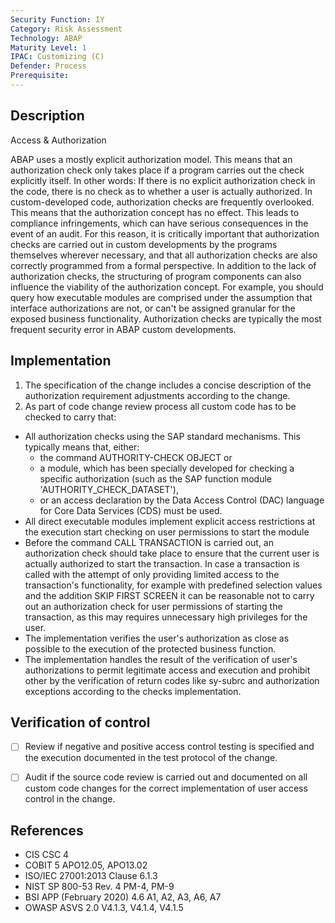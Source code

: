 ```yaml
---
Security Function: IY
Category: Risk Assessment
Technology: ABAP
Maturity Level: 1
IPAC: Customizing (C)
Defender: Process
Prerequisite:
---
```


## Description

Access & Authorization

ABAP uses a mostly explicit authorization model. This means that an authorization check only takes place if a program carries out the check explicitly itself. In other words: If there is no explicit authorization check in the code, there is no check as to whether a user is actually authorized.
In custom-developed code, authorization checks are frequently overlooked. This means that the authorization concept has no effect. This leads to compliance infringements, which can have serious consequences in the event of an audit. For this reason, it is critically important that authorization checks are carried out in custom developments by the programs themselves wherever necessary, and that all authorization checks are also correctly programmed from a formal perspective.
In addition to the lack of authorization checks, the structuring of program components can also influence the viability of the authorization concept. For example, you should query how executable modules are comprised under the assumption that interface authorizations are not, or can't be assigned granular for the exposed business functionality.
Authorization checks are typically the most frequent security error in ABAP custom developments.

## Implementation

1. The specification of the change includes a concise description of the authorization requirement adjustments according to the change.
2. As part of code change review process all custom code has to be checked to carry that:
  - All authorization checks using the SAP standard mechanisms. This typically means that, either:
    - the command AUTHORITY-CHECK OBJECT or
    - a module, which has been specially developed for checking a specific authorization (such as the SAP function module 'AUTHORITY_CHECK_DATASET'),
    - or an access declaration by the Data Access Control (DAC) language for Core Data Services (CDS) must be used.
  - All direct executable modules implement explicit access restrictions at the execution start checking on user permissions to start the module
  - Before the command CALL TRANSACTION is carried out, an authorization check should take place to ensure that the current user is actually authorized to start the transaction. In case a transaction is called with the attempt of only providing limited access to the transaction's functionality, for example with predefined selection values and the addition SKIP FIRST SCREEN it can be reasonable not to carry out an authorization check for user permissions of starting the transaction, as this may requires unnecessary high privileges for the user.
  - The implementation verifies the user's authorization as close as possible to the execution of the protected business function.
  - The implementation handles the result of the verification of user's authorizations to permit legitimate access and execution and prohibit other by the verification of return codes like sy-subrc and authorization exceptions according to the checks implementation.

## Verification of control

- [ ] Review if negative and positive access control testing is specified and the execution documented in the test protocol of the change.
- [ ] Audit if the source code review is carried out and documented on all custom code changes for the correct implementation of user access control in the change.


## References

- CIS CSC 4
- COBIT 5 APO12.05, APO13.02
- ISO/IEC 27001:2013 Clause 6.1.3
- NIST SP 800-53 Rev. 4 PM-4, PM-9
- BSI APP (February 2020) 4.6 A1, A2, A3, A6, A7
- OWASP ASVS 2.0 V4.1.3, V4.1.4, V4.1.5
